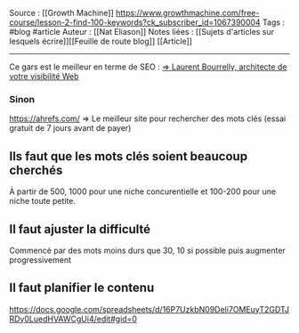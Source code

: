 Source : [[Growth Machine]] https://www.growthmachine.com/free-course/lesson-2-find-100-keywords?ck_subscriber_id=1067390004
Tags :  #blog #article
Auteur : [[Nat Eliason]]
Notes liées : [[Sujets d'articles sur lesquels écrire]][[Feuille de route blog]] [[Article]]

- - - -

Ce gars est le meilleur en terme de SEO : [⇒ Laurent Bourrelly, architecte de votre visibilité Web](https://www.laurentbourrelly.com/)


### Sinon 
https://ahrefs.com/ => Le meilleur site pour rechercher des mots clés (essai gratuit de 7 jours avant de payer)

## Ils faut que les mots clés soient beaucoup cherchés
À partir de 500, 1000 pour une niche concurentielle et 100-200 pour une niche toute petite.

## Il faut ajuster la difficulté
Commencé par des mots moins durs que 30, 10 si possible puis augmenter progressivement

## Il faut planifier le contenu
https://docs.google.com/spreadsheets/d/16P7UzkbN09Deli7OMEuyT2GDTJRDy0LuedHVAWCgUi4/edit#gid=0


